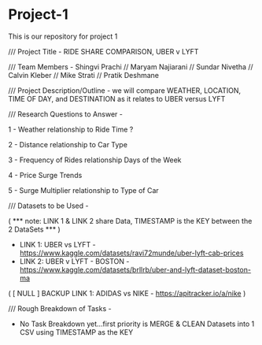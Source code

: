 # Project-1
This is our repository for project 1

/// Project Title - RIDE SHARE COMPARISON, UBER v LYFT

/// Team Members - Shingvi Prachi // Maryam Najiarani // Sundar Nivetha // Calvin Kleber // Mike Strati // Pratik Deshmane

/// Project Description/Outline - we will compare WEATHER, LOCATION, TIME OF DAY, and DESTINATION as it relates to UBER versus LYFT

/// Research Questions to Answer - 

1 - Weather relationship to Ride Time ?

2 - Distance relationship to Car Type

3 - Frequency of Rides relationship Days of the Week

4 - Price Surge Trends

5 - Surge Multiplier relationship to Type of Car

/// Datasets to be Used -

( *** note: LINK 1 & LINK 2 share Data, TIMESTAMP is the KEY between the 2 DataSets *** )
+ LINK 1: UBER vs LYFT - https://www.kaggle.com/datasets/ravi72munde/uber-lyft-cab-prices 
+ LINK 2: UBER v LYFT - BOSTON - https://www.kaggle.com/datasets/brllrb/uber-and-lyft-dataset-boston-ma  

( [ NULL ] BACKUP LINK 1: ADIDAS vs NIKE - https://apitracker.io/a/nike )

/// Rough Breakdown of Tasks -
+ No Task Breakdown yet...first priority is MERGE & CLEAN Datasets into 1 CSV using TIMESTAMP as the KEY
